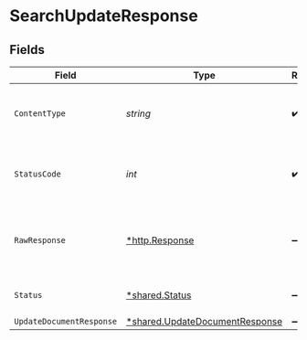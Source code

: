 # SearchUpdateResponse


## Fields

| Field                                                                                  | Type                                                                                   | Required                                                                               | Description                                                                            |
| -------------------------------------------------------------------------------------- | -------------------------------------------------------------------------------------- | -------------------------------------------------------------------------------------- | -------------------------------------------------------------------------------------- |
| `ContentType`                                                                          | *string*                                                                               | :heavy_check_mark:                                                                     | HTTP response content type for this operation                                          |
| `StatusCode`                                                                           | *int*                                                                                  | :heavy_check_mark:                                                                     | HTTP response status code for this operation                                           |
| `RawResponse`                                                                          | [*http.Response](https://pkg.go.dev/net/http#Response)                                 | :heavy_minus_sign:                                                                     | Raw HTTP response; suitable for custom response parsing                                |
| `Status`                                                                               | [*shared.Status](../../../pkg/models/shared/status.md)                                 | :heavy_minus_sign:                                                                     | Default error response                                                                 |
| `UpdateDocumentResponse`                                                               | [*shared.UpdateDocumentResponse](../../../pkg/models/shared/updatedocumentresponse.md) | :heavy_minus_sign:                                                                     | OK                                                                                     |